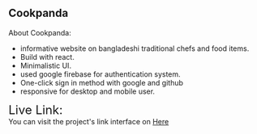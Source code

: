 <h2>Cookpanda</h2>

<p>About Cookpanda:</p>
<ul>
    <li>informative website on bangladeshi traditional chefs and food items.</li>
    <li>Build with react.</li>
    <li>Minimalistic UI.</li>
    <li>used google firebase for authentication system.</li>
    <li>One-click sign in method with google and github</li>
    <li>responsive for desktop and mobile user.</li>
</ul>


<span style="font-size: 24px;">Live Link:</span><br/> 
    You can visit the project's link interface on <a href="https://cookpanda-ac87b.web.app/">Here</a>